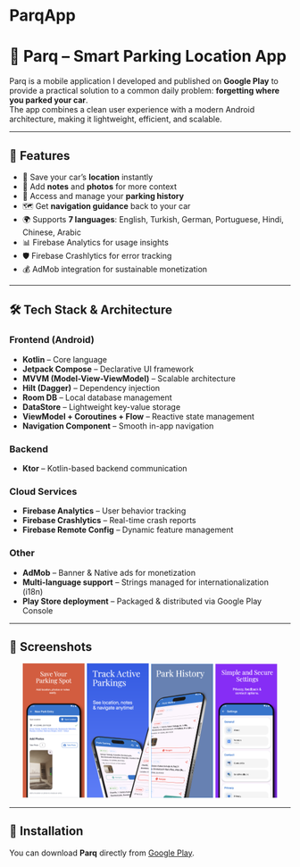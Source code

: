 # ParqApp

# 🚗 Parq – Smart Parking Location App

Parq is a mobile application I developed and published on **Google Play** to provide a practical solution to a common daily problem: **forgetting where you parked your car**.  
The app combines a clean user experience with a modern Android architecture, making it lightweight, efficient, and scalable.

---

## 🌟 Features
- 📍 Save your car’s **location** instantly
- 📝 Add **notes** and **photos** for more context
- 📜 Access and manage your **parking history**
- 🗺️ Get **navigation guidance** back to your car
- 🌍 Supports **7 languages**: English, Turkish, German, Portuguese, Hindi, Chinese, Arabic
- 📊 Firebase Analytics for usage insights
- 🛡️ Firebase Crashlytics for error tracking
- 💰 AdMob integration for sustainable monetization

---

## 🛠️ Tech Stack & Architecture

### Frontend (Android)
- **Kotlin** – Core language
- **Jetpack Compose** – Declarative UI framework
- **MVVM (Model-View-ViewModel)** – Scalable architecture
- **Hilt (Dagger)** – Dependency injection
- **Room DB** – Local database management
- **DataStore** – Lightweight key-value storage
- **ViewModel + Coroutines + Flow** – Reactive state management
- **Navigation Component** – Smooth in-app navigation

### Backend
- **Ktor** – Kotlin-based backend communication

### Cloud Services
- **Firebase Analytics** – User behavior tracking  
- **Firebase Crashlytics** – Real-time crash reports  
- **Firebase Remote Config**  – Dynamic feature management

### Other
- **AdMob** – Banner & Native ads for monetization
- **Multi-language support** – Strings managed for internationalization (i18n)
- **Play Store deployment** – Packaged & distributed via Google Play Console

---

## 📱 Screenshots


<p align="center">
  <img src="https://raw.githubusercontent.com/EmirPetek/ParqApp/main/screen1.png" width="22%" />
  <img src="https://raw.githubusercontent.com/EmirPetek/ParqApp/main/screen2.png" width="22%" />
  <img src="https://raw.githubusercontent.com/EmirPetek/ParqApp/main/screen3.png" width="22%" />
  <img src="https://raw.githubusercontent.com/EmirPetek/ParqApp/main/screen4.png" width="22%" />
</p>


---

## 🚀 Installation

You can download **Parq** directly from [Google Play](https://play.google.com/store/apps/details?id=your.package.name).
